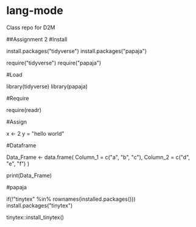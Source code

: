 # lang-mode
Class repo for D2M

##Assignment 2
#Install

install.packages("tidyverse")
install.packages("papaja")

require("tidyverse")
require("papaja")

#Load

library(tidyverse)
library(papaja)

#Require

require(readr)

#Assign

x <- 2
y = "hello world"

#Dataframe

Data_Frame <- data.frame(
    Column_1 = c("a", "b", "c"),
    Column_2 = c("d", "e", "f")
)

print(Data_Frame)

#papaja

if(!"tinytex" %in% rownames(installed.packages())) install.packages("tinytex")

tinytex::install_tinytex()


